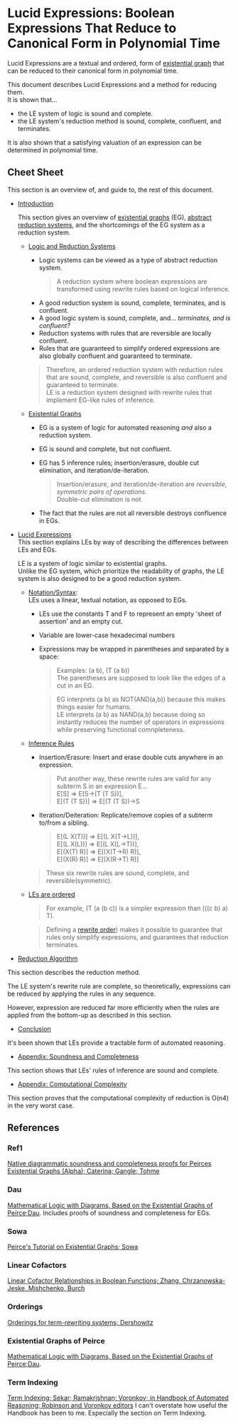 # Lucid Expressions: Boolean Expressions That Reduce to Canonical Form in Polynomial Time

Lucid Expressions are a textual and ordered, form of [existential graph](https://en.wikipedia.org/wiki/Existential_graph) 
that can be reduced to their canonical form in polynomial time.  

This document describes Lucid Expressions and a method for reducing them.  
It is shown that...
- the LE system of logic is sound and complete.  
- the LE system's reduction method is sound, complete, confluent, and terminates.  

It is also shown that a satisfying valuation of an expression can be determined in polynomial time.  

## Cheet Sheet

This section is an overview of, and guide to, the rest of this document.

- [Introduction](introduction.md)

	 This section gives an overview of [existential graphs](https://en.wikipedia.org/wiki/Existential_graph) (EG), [abstract reduction systems](https://en.wikipedia.org/wiki/Abstract_rewriting_system), and the shortcomings of the EG system as a reduction system.  
	
	- [Logic and Reduction Systems](introduction.md###Logic_and_Reduction_Systems)
		- Logic systems can be viewed as a type of abstract reduction system.  
			> A reduction system where boolean expressions are transformed using rewrite rules based on logical inference.  
		- A good reduction system is sound, complete, terminates, and is confluent.  
		- A good logic system is sound, complete, and... *terminates, and is confluent?*  
		- Reduction systems with rules that are reversible are locally confluent.  
		- Rules that are guaranteed to simplify ordered expressions are also globally confluent and guaranteed to terminate.  

		> Therefore, an ordered reduction system with reduction rules that are sound, complete, and reversible is also confluent and guaranteed to terminate.  
		LE is a reduction system designed with rewrite rules that implement EG-like rules of inference. 

	- [Existential Graphs](introduction.md###_Existential_Graphs)
	
		- EG is a system of logic for automated reasoning *and* also a reduction system.  
		- EG is sound and complete, but not confluent.  
		- EG has 5 inference rules; insertion/erasure, double cut elimination, and iteration/de-iteration.  

			> Insertion/erasure, and iteration/de-iteration are *reversible, symmetric pairs of operations*.  
			Double-cut elimination is not.  

		- The fact that the rules are not all reversible destroys confluence in EGs.  

- [Lucid Expressions](lucid-expressions.md)  
	This section explains LEs by way of describing the differences between LEs and EGs.  

	LE is a system of logic similar to existential graphs.  
	Unlike the EG system, which prioritize the readability of graphs, 
	the LE system is also designed to be a good reduction system.

	- [Notation/Syntax](lucid-expressions.md###_Syntax):  
		LEs uses a linear, textual notation, as opposed to EGs.  
		- LEs use the constants T and F to represent an empty 'sheet of assertion' and an empty cut.
		- Variable are lower-case hexadecimal numbers 
		- Expressions may be wrapped in parentheses and separated by a space: 
			> Examples: (a b), (T (a b))  
	        The parentheses are supposed to look like the edges of a cut in an EG.

			> EG interprets (a b) as NOT(AND(a,b)) because this makes things easier for humans.  
			> LE interprets (a b) as NAND(a,b) because doing so instantly reduces the number of operators in expressions while preserving functional comnpleteness.  


	- [Inference Rules](lucid-expressions.md###_Inference_Rules)
		- Insertion/Erasure: Insert and erase double cuts anywhere in an expression.

			> Put another way, these rewrite rules are valid for any subterm S in an expression E...  
			> E[S] => E[S->(T (T S))],  
			> E[(T (T S))] => E[(T (T S))->S

		- Iteration/Deiteration: Replicate/remove copies of a subterm to/from a sibling. 
			> E[(L X(T))] => E[(L X(T->L))],  
			> E[(L X(L))] => E[(L X(L->T))],  
			> E[(X(T) R)] => E[(X(T->R) R)],  
			> E[(X(R) R)] => E[(X(R->T) R)] 

		> These six rewrite rules are sound, complete, and reversible(symmetric).  

	- [LEs are ordered](lucid-expressions.md###_Ordering)  

		> For example, (T (a (b c)) is a simpler expression than (((c b) a) T).  

		> Defining a [rewrite order](https://en.wikipedia.org/wiki/Rewrite_order)) makes it possible to guarantee that rules only simplify expressions, and guarantees that reduction terminates.  


	
- [Reduction Algorithm](reduction.md)

This section describes the reduction method.  

The LE system's rewrite rule are complete, so theoretically, expressions can be 
reduced by applying the rules in any sequence.  

However, expression are reduced far more efficiently when 
the rules are applied from the bottom-up as described in this section.

- [Conclusion](conclusion.md)

It's been shown that LEs provide a tractable form of automated reasoning.  

- [Appendix: Soundness and Completeness](appendix-soundness-an-completness.md)

This section shows that LEs' rules of inference are sound and complete.  

- [Appendix: Computational Complexity](appendix-complexity.md)

This section proves that the computational complexity of reduction is O(n4) in the very worst case.


## References

### Ref1
[Native diagrammatic soundness and completeness proofs for Peirces Existential Graphs (Alpha); Caterina; Gangle; Tohme](https://philsci-archive.pitt.edu/21196/1/NativeAlphaFinal.pdf)

### Dau
[Mathematical Logic with Diagrams, Based on the Existential Graphs of Peirce;Dau](http://www.dr-dau.net/Papers/habil.pdf).
Includes proofs of soundness and completeness for EGs.

### Sowa
[Peirce's Tutorial on Existential Graphs; Sowa](https://www.jfsowa.com/pubs/egtut.pdf)

### Linear Cofactors
[Linear Cofactor Relationships in Boolean Functions; Zhang, Chrzanowska-Jeske, Mishchenko, Burch](https://people.eecs.berkeley.edu/~alanmi/publications/2005/tcad05_lcr.pdf)

### Orderings
[Orderings for term-rewriting systems; Dershowitz](https://www.computer.org/csdl/proceedings-article/focs/1979/542800123/12OmNqBbI2S)

### Existential Graphs of Peirce
[Mathematical Logic with Diagrams, Based on the Existential Graphs of Peirce;Dau](http://www.dr-dau.net/Papers/habil.pdf).

### Term Indexing
[Term Indexing; Sekar; Ramakrishnan; Voronkov; in Handbook of Automated Reasoning; Robinson and Voronkov editors]()
I can't overstate how useful the Handbook has been to me.  Especially the section on Term Indexing.  
